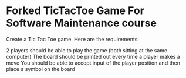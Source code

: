 # Forked TicTacToe Game For Software Maintenance course

Create a Tic Tac Toe game. Here are the requirements:

2 players should be able to play the game (both sitting at the same computer)
The board should be printed out every time a player makes a move
You should be able to accept input of the player position and then place a symbol on the board
